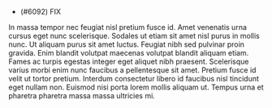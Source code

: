 - (#6092) FIX

In massa tempor nec feugiat nisl pretium fusce id. Amet venenatis urna cursus eget nunc scelerisque. Sodales ut etiam sit amet nisl purus in mollis nunc. Ut aliquam purus sit amet luctus. Feugiat nibh sed pulvinar proin gravida. Enim blandit volutpat maecenas volutpat blandit aliquam etiam. Fames ac turpis egestas integer eget aliquet nibh praesent. Scelerisque varius morbi enim nunc faucibus a pellentesque sit amet. Pretium fusce id velit ut tortor pretium. Interdum consectetur libero id faucibus nisl tincidunt eget nullam non. Euismod nisi porta lorem mollis aliquam ut. Tempus urna et pharetra pharetra massa massa ultricies mi.